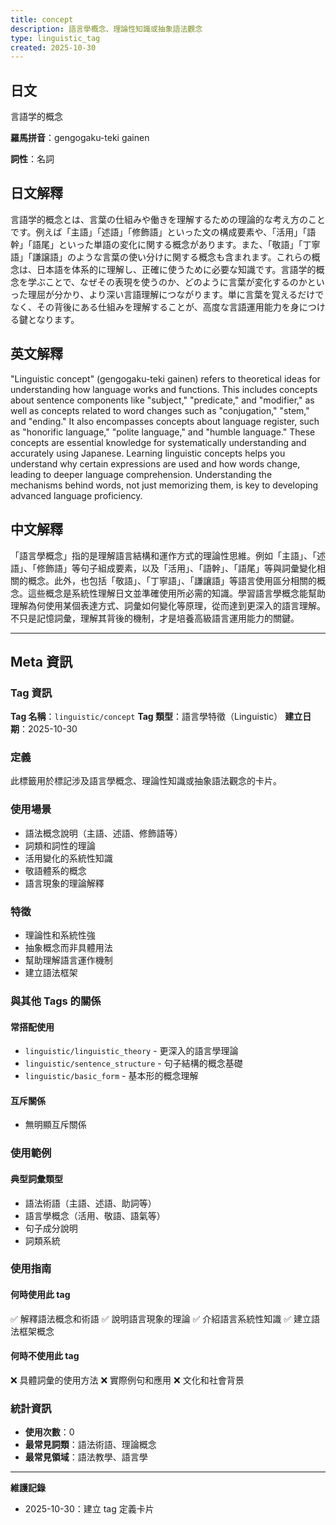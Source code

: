 ```yaml
---
title: concept
description: 語言學概念、理論性知識或抽象語法觀念
type: linguistic_tag
created: 2025-10-30
---
```


## 日文
言語学的概念

**羅馬拼音**：gengogaku-teki gainen

**詞性**：名詞

## 日文解釋
言語学的概念とは、言葉の仕組みや働きを理解するための理論的な考え方のことです。例えば「主語」「述語」「修飾語」といった文の構成要素や、「活用」「語幹」「語尾」といった単語の変化に関する概念があります。また、「敬語」「丁寧語」「謙譲語」のような言葉の使い分けに関する概念も含まれます。これらの概念は、日本語を体系的に理解し、正確に使うために必要な知識です。言語学的概念を学ぶことで、なぜその表現を使うのか、どのように言葉が変化するのかといった理屈が分かり、より深い言語理解につながります。単に言葉を覚えるだけでなく、その背後にある仕組みを理解することが、高度な言語運用能力を身につける鍵となります。

## 英文解釋
"Linguistic concept" (gengogaku-teki gainen) refers to theoretical ideas for understanding how language works and functions. This includes concepts about sentence components like "subject," "predicate," and "modifier," as well as concepts related to word changes such as "conjugation," "stem," and "ending." It also encompasses concepts about language register, such as "honorific language," "polite language," and "humble language." These concepts are essential knowledge for systematically understanding and accurately using Japanese. Learning linguistic concepts helps you understand why certain expressions are used and how words change, leading to deeper language comprehension. Understanding the mechanisms behind words, not just memorizing them, is key to developing advanced language proficiency.

## 中文解釋
「語言學概念」指的是理解語言結構和運作方式的理論性思維。例如「主語」、「述語」、「修飾語」等句子組成要素，以及「活用」、「語幹」、「語尾」等與詞彙變化相關的概念。此外，也包括「敬語」、「丁寧語」、「謙讓語」等語言使用區分相關的概念。這些概念是系統性理解日文並準確使用所必需的知識。學習語言學概念能幫助理解為何使用某個表達方式、詞彙如何變化等原理，從而達到更深入的語言理解。不只是記憶詞彙，理解其背後的機制，才是培養高級語言運用能力的關鍵。

---

## Meta 資訊

### Tag 資訊

**Tag 名稱**：`linguistic/concept`
**Tag 類型**：語言學特徵（Linguistic）
**建立日期**：2025-10-30

### 定義

此標籤用於標記涉及語言學概念、理論性知識或抽象語法觀念的卡片。

### 使用場景

- 語法概念說明（主語、述語、修飾語等）
- 詞類和詞性的理論
- 活用變化的系統性知識
- 敬語體系的概念
- 語言現象的理論解釋

### 特徵

- 理論性和系統性強
- 抽象概念而非具體用法
- 幫助理解語言運作機制
- 建立語法框架

### 與其他 Tags 的關係

#### 常搭配使用
- `linguistic/linguistic_theory` - 更深入的語言學理論
- `linguistic/sentence_structure` - 句子結構的概念基礎
- `linguistic/basic_form` - 基本形的概念理解

#### 互斥關係
- 無明顯互斥關係

### 使用範例

#### 典型詞彙類型
- 語法術語（主語、述語、助詞等）
- 語言學概念（活用、敬語、語氣等）
- 句子成分說明
- 詞類系統

### 使用指南

#### 何時使用此 tag
✅ 解釋語法概念和術語
✅ 說明語言現象的理論
✅ 介紹語言系統性知識
✅ 建立語法框架概念

#### 何時不使用此 tag
❌ 具體詞彙的使用方法
❌ 實際例句和應用
❌ 文化和社會背景

### 統計資訊

- **使用次數**：0
- **最常見詞類**：語法術語、理論概念
- **最常見領域**：語法教學、語言學

---

**維護記錄**
- 2025-10-30：建立 tag 定義卡片
